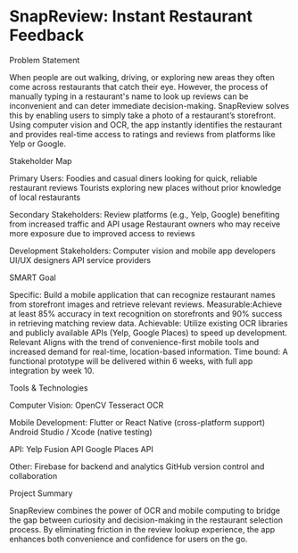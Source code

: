 # SnapReview: Instant Restaurant Feedback

Problem Statement

When people are out walking, driving, or exploring new areas they often come across restaurants that catch their eye. 
However, the process of manually typing in a restaurant's name to look up reviews can be  inconvenient and can deter immediate decision-making. 
SnapReview solves this by enabling users to simply take a photo of a restaurant’s storefront.
Using computer vision and OCR, the app instantly identifies the restaurant and provides real-time access to ratings and reviews from platforms like Yelp or Google.


Stakeholder Map

Primary Users:
   Foodies and casual diners looking for quick, reliable restaurant reviews
   Tourists exploring new places without prior knowledge of local restaurants

Secondary Stakeholders:
   Review platforms (e.g., Yelp, Google) benefiting from increased traffic and API usage
   Restaurant owners who may receive more exposure due to improved access to reviews

 Development Stakeholders:
Computer vision and mobile app developers
   UI/UX designers
   API service providers


 SMART Goal

Specific: Build a mobile application that can recognize restaurant names from storefront images and retrieve relevant reviews.
Measurable:Achieve at least 85% accuracy in text recognition on storefronts and 90% success in retrieving matching review data.
Achievable: Utilize existing OCR libraries and publicly available APIs (Yelp, Google Places) to speed up development.
Relevant Aligns with the trend of convenience-first mobile tools and increased demand for real-time, location-based information.
Time bound: A functional prototype will be delivered within 6 weeks, with full app integration by week 10.


 Tools & Technologies

Computer Vision:
   OpenCV
   Tesseract OCR

Mobile Development:
   Flutter or React Native (cross-platform support)
   Android Studio / Xcode (native testing)

API:
Yelp Fusion API
   Google Places API

Other:
Firebase for backend and analytics
   GitHub version control and collaboration


 Project Summary

SnapReview combines the power of OCR and mobile computing to bridge the gap between curiosity and decision-making in the restaurant selection process.
By eliminating friction in the review lookup experience, the app enhances both convenience and confidence for users on the go.
